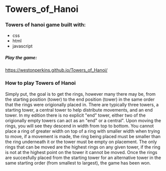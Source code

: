 # Towers_of_Hanoi
### Towers of hanoi game built with:
- css
- html 
- javascript 

##### Play the game: 
https://westonperkins.github.io/Towers_of_Hanoi/

### How to play Towers of Hanoi
Simply put, the goal is to get the rings, however many there may be, from the starting position (tower) to the end position (tower) in the same order that the rings were origionally placed in. There are typically three towers, a starting tower, a central tower to help distribute movements, and an end tower. In my edition there is no explicit "end" tower, either two of the origionally empty towers can act as an "end" or a central". Upon moving the rings, you will see they descend in width from top to bottom. You cannot place a ring of greater width on top of a ring with smaller width when trying to move, if a movement is made, the ring being placed must be smaller than the ring underneath it or the tower must be empty on placement. The only rings that can be moved are the highest rings on any given tower, if the ring is not at the highest point on the tower it cannot be moved. Once the rings are succesfully placed from the starting tower for an alternative tower in the same starting order (from smallest to largest), the game has been won. 
